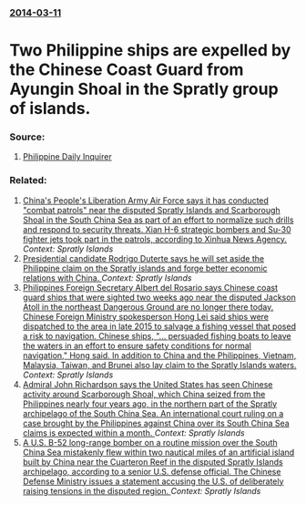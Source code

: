 ### [2014-03-11](/news/2014/03/11/index.md)

# Two Philippine ships are expelled by the Chinese Coast Guard from Ayungin Shoal in the Spratly group of islands. 




### Source:

1. [Philippine Daily Inquirer](http://globalnation.inquirer.net/100159/dnd-confirms-report-on-expulsion-of-ph-vessels-by-chinese-ships)

### Related:

1. [China's People's Liberation Army Air Force says it has conducted "combat patrols" near the disputed Spratly Islands and Scarborough Shoal in the South China Sea as part of an effort to normalize such drills and respond to security threats. Xian H-6 strategic bombers and Su-30 fighter jets took part in the patrols, according to Xinhua News Agency. ](/news/2016/08/6/china-s-people-s-liberation-army-air-force-says-it-has-conducted-combat-patrols-near-the-disputed-spratly-islands-and-scarborough-shoal-in.md) _Context: Spratly Islands_
2. [Presidential candidate Rodrigo Duterte says he will set aside the Philippine claim on the Spratly islands and forge better economic relations with China. ](/news/2016/04/15/presidential-candidate-rodrigo-duterte-says-he-will-set-aside-the-philippine-claim-on-the-spratly-islands-and-forge-better-economic-relation.md) _Context: Spratly Islands_
3. [Philippines Foreign Secretary Albert del Rosario says Chinese coast guard ships that were sighted two weeks ago near the disputed Jackson Atoll in the northeast Dangerous Ground are no longer there today. Chinese Foreign Ministry spokesperson Hong Lei said ships were dispatched to the area in late 2015 to salvage a fishing vessel that posed a risk to navigation. Chinese ships, "... persuaded fishing boats to leave the waters in an effort to ensure safety conditions for normal navigation," Hong said. In addition to China and the Philippines, Vietnam, Malaysia, Taiwan, and Brunei also lay claim to the Spratly Islands waters. ](/news/2016/03/2/philippines-foreign-secretary-albert-del-rosario-says-chinese-coast-guard-ships-that-were-sighted-two-weeks-ago-near-the-disputed-jackson-at.md) _Context: Spratly Islands_
4. [Admiral John Richardson says the United States has seen Chinese activity around Scarborough Shoal, which China seized from the Philippines nearly four years ago, in the northern part of the Spratly archipelago of the South China Sea. An international court ruling on a case brought by the Philippines against China over its South China Sea claims is expected within a month. ](/news/2016/03/17/admiral-john-richardson-says-the-united-states-has-seen-chinese-activity-around-scarborough-shoal-which-china-seized-from-the-philippines-n.md) _Context: Spratly Islands_
5. [A U.S. B-52 long-range bomber on a routine mission over the South China Sea mistakenly flew within two nautical miles of an artificial island built by China near the Cuarteron Reef in the disputed Spratly Islands archipelago, according to a senior U.S. defense official. The Chinese Defense Ministry issues a statement accusing the U.S. of deliberately raising tensions in the disputed region. ](/news/2015/12/18/a-u-s-b-52-long-range-bomber-on-a-routine-mission-over-the-south-china-sea-mistakenly-flew-within-two-nautical-miles-of-an-artificial-islan.md) _Context: Spratly Islands_
